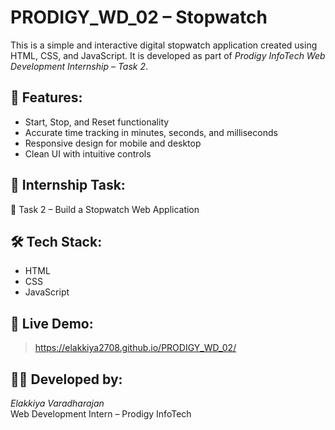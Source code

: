 # PRODIGY_WD_02 – Stopwatch

This is a simple and interactive digital stopwatch application created using HTML, CSS, and JavaScript. It is developed as part of *Prodigy InfoTech Web Development Internship – Task 2*.

## 🚀 Features:
- Start, Stop, and Reset functionality
- Accurate time tracking in minutes, seconds, and milliseconds
- Responsive design for mobile and desktop
- Clean UI with intuitive controls

## 🧠 Internship Task:
📌 Task 2 – Build a Stopwatch Web Application

## 🛠️ Tech Stack:
- HTML
- CSS
- JavaScript

## 🔗 Live Demo:
> https://elakkiya2708.github.io/PRODIGY_WD_02/

## 👩‍💻 Developed by:
*Elakkiya Varadharajan*  
Web Development Intern – Prodigy InfoTech

